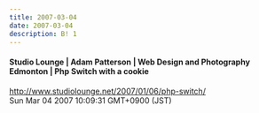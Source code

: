 ```yaml
---
title: 2007-03-04
date: 2007-03-04
description: B! 1
---
```


#### Studio Lounge | Adam Patterson | Web Design and Photography Edmonton | Php Switch with a cookie
http://www.studiolounge.net/2007/01/06/php-switch/<br>
Sun Mar 04 2007 10:09:31 GMT+0900 (JST)<br>


